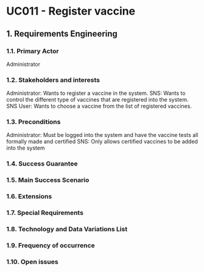 # UC011 - Register vaccine

## 1. Requirements Engineering

### 1.1. Primary Actor
Administrator

### 1.2. Stakeholders and interests
Administrator: Wants to register a vaccine in the system.
SNS: Wants to control the different type of vaccines that are registered into the system.
SNS User: Wants to choose a vaccine from the list of registered vaccines.

### 1.3. Preconditions
Administrator: Must be logged into the system and have the vaccine tests all formally made and certified
SNS: Only allows certified vaccines to be added into the system

### 1.4. Success Guarantee


### 1.5. Main Success Scenario

### 1.6. Extensions

### 1.7. Special Requirements

### 1.8. Technology and Data Variations List

### 1.9. Frequency of occurrence

### 1.10. Open issues